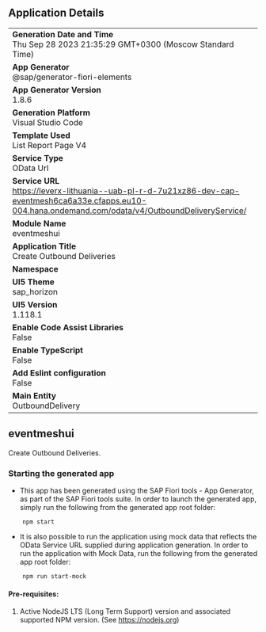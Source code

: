 ## Application Details
|               |
| ------------- |
|**Generation Date and Time**<br>Thu Sep 28 2023 21:35:29 GMT+0300 (Moscow Standard Time)|
|**App Generator**<br>@sap/generator-fiori-elements|
|**App Generator Version**<br>1.8.6|
|**Generation Platform**<br>Visual Studio Code|
|**Template Used**<br>List Report Page V4|
|**Service Type**<br>OData Url|
|**Service URL**<br>https://leverx-lithuania--uab-pl-r-d-7u21xz86-dev-cap-eventmesh6ca6a33e.cfapps.eu10-004.hana.ondemand.com/odata/v4/OutboundDeliveryService/
|**Module Name**<br>eventmeshui|
|**Application Title**<br>Create Outbound Deliveries|
|**Namespace**<br>|
|**UI5 Theme**<br>sap_horizon|
|**UI5 Version**<br>1.118.1|
|**Enable Code Assist Libraries**<br>False|
|**Enable TypeScript**<br>False|
|**Add Eslint configuration**<br>False|
|**Main Entity**<br>OutboundDelivery|

## eventmeshui

Create Outbound Deliveries.

### Starting the generated app

-   This app has been generated using the SAP Fiori tools - App Generator, as part of the SAP Fiori tools suite.  In order to launch the generated app, simply run the following from the generated app root folder:

```
    npm start
```

- It is also possible to run the application using mock data that reflects the OData Service URL supplied during application generation.  In order to run the application with Mock Data, run the following from the generated app root folder:

```
    npm run start-mock
```

#### Pre-requisites:

1. Active NodeJS LTS (Long Term Support) version and associated supported NPM version.  (See https://nodejs.org)


